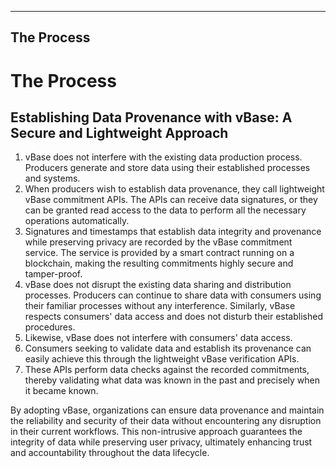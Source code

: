 --------------------------
The Process
--------------------------

# The Process

## Establishing Data Provenance with vBase: A Secure and Lightweight Approach

1. vBase does not interfere with the existing data production process. Producers generate and store data using their established processes and systems.
2. When producers wish to establish data provenance, they call lightweight vBase commitment APIs. The APIs can receive data signatures, or they can be granted read access to the data to perform all the necessary operations automatically.
3. Signatures and timestamps that establish data integrity and provenance while preserving privacy are recorded by the vBase commitment service. The service is provided by a smart contract running on a blockchain, making the resulting commitments highly secure and tamper-proof.
4. vBase does not disrupt the existing data sharing and distribution processes. Producers can continue to share data with consumers using their familiar processes without any interference. Similarly, vBase respects consumers' data access and does not disturb their established procedures.
5. Likewise, vBase does not interfere with consumers' data access.
6. Consumers seeking to validate data and establish its provenance can easily achieve this through the lightweight vBase verification APIs.
7. These APIs perform data checks against the recorded commitments, thereby validating what data was known in the past and precisely when it became known.

By adopting vBase, organizations can ensure data provenance and maintain the reliability and security of their data without encountering any disruption in their current workflows. This non-intrusive approach guarantees the integrity of data while preserving user privacy, ultimately enhancing trust and accountability throughout the data lifecycle.
